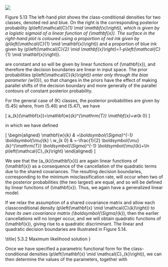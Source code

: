 
![](https://cdn.mathpix.com/cropped/2024_05_26_48954a2b928492e90315g-1.jpg?height=498&width=1492&top_left_y=227&top_left_x=153)

Figure 5.13 The left-hand plot shows the class-conditional densities for two classes, denoted red and blue. On the right is the corresponding posterior probability \(p\left(\mathcal{C}_{1} \mid \mathbf{x}\right)\), which is given by a logistic sigmoid of a linear function of \(\mathbf{x}\). The surface in the right-hand plot is coloured using a proportion of red ink given by \(p\left(\mathcal{C}_{1} \mid \mathbf{x}\right)\) and a proportion of blue ink given by \(p\left(\mathcal{C}_{2} \mid \mathbf{x}\right)=1-p\left(\mathcal{C}_{1} \mid \mathbf{x}\right)\).

are constant and so will be given by linear functions of \(\mathbf{x}\), and therefore the decision boundaries are linear in input space. The prior probabilities \(p\left(\mathcal{C}_{k}\right)\) enter only through the bias parameter \(w_{0}\), so that changes in the priors have the effect of making parallel shifts of the decision boundary and more generally of the parallel contours of constant posterior probability.

For the general case of \(K\) classes, the posterior probabilities are given by (5.45) where, from (5.46) and (5.47), we have

\[
a_{k}(\mathbf{x})=\mathbf{w}_{k}^{\mathrm{T}} \mathbf{x}+w_{k 0}
\]

in which we have defined

\[
\begin{aligned}
\mathbf{w}_{k} & =\boldsymbol{\Sigma}^{-1} \boldsymbol{\mu}_{k} \\
w_{k 0} & =-\frac{1}{2} \boldsymbol{\mu}_{k}^{\mathrm{T}} \boldsymbol{\Sigma}^{-1} \boldsymbol{\mu}_{k}+\ln p\left(\mathcal{C}_{k}\right)
\end{aligned}
\]

We see that the \(a_{k}(\mathbf{x})\) are again linear functions of \(\mathbf{x}\) as a consequence of the cancellation of the quadratic terms due to the shared covariances. The resulting decision boundaries, corresponding to the minimum misclassification rate, will occur when two of the posterior probabilities (the two largest) are equal, and so will be defined by linear functions of \(\mathbf{x}\). Thus, we again have a generalized linear model.

If we relax the assumption of a shared covariance matrix and allow each classconditional density \(p\left(\mathbf{x} \mid \mathcal{C}_{k}\right)\) to have its own covariance matrix \(\boldsymbol{\Sigma}_{k}\), then the earlier cancellations will no longer occur, and we will obtain quadratic functions of \(\mathbf{x}\), giving rise to a quadratic discriminant. The linear and quadratic decision boundaries are illustrated in Figure 5.14.

\title{
5.3.2 Maximum likelihood solution
}

Once we have specified a parametric functional form for the class-conditional densities \(p\left(\mathbf{x} \mid \mathcal{C}_{k}\right)\), we can then determine the values of the parameters, together with